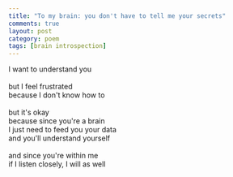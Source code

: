 ```yaml
---
title: "To my brain: you don't have to tell me your secrets"
comments: true
layout: post
category: poem
tags: [brain introspection]
---
```


I want to understand you<br>
<br>
but I feel frustrated<br>
because I don't know how to<br>
<br>
but it's okay<br>
because since you're a brain<br>
I just need to feed you your data<br>
and you'll understand yourself<br>
<br>
and since you're within me<br>
if I listen closely, I will as well<br>
